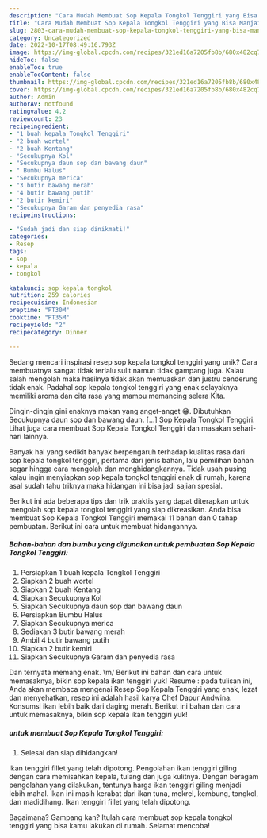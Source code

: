 ```yaml
---
description: "Cara Mudah Membuat Sop Kepala Tongkol Tenggiri yang Bisa Manjain Lidah"
title: "Cara Mudah Membuat Sop Kepala Tongkol Tenggiri yang Bisa Manjain Lidah"
slug: 2803-cara-mudah-membuat-sop-kepala-tongkol-tenggiri-yang-bisa-manjain-lidah
category: Uncategorized
date: 2022-10-17T08:49:16.793Z
image: https://img-global.cpcdn.com/recipes/321ed16a7205fb8b/680x482cq70/sop-kepala-tongkol-tenggiri-foto-resep-utama.jpg
hideToc: false
enableToc: true
enableTocContent: false
thumbnail: https://img-global.cpcdn.com/recipes/321ed16a7205fb8b/680x482cq70/sop-kepala-tongkol-tenggiri-foto-resep-utama.jpg
cover: https://img-global.cpcdn.com/recipes/321ed16a7205fb8b/680x482cq70/sop-kepala-tongkol-tenggiri-foto-resep-utama.jpg
author: Admin
authorAv: notfound
ratingvalue: 4.2
reviewcount: 23
recipeingredient:
- "1 buah kepala Tongkol Tenggiri"
- "2 buah wortel"
- "2 buah Kentang"
- "Secukupnya Kol"
- "Secukupnya daun sop dan bawang daun"
- " Bumbu Halus"
- "Secukupnya merica"
- "3 butir bawang merah"
- "4 butir bawang putih"
- "2 butir kemiri"
- "Secukupnya Garam dan penyedia rasa"
recipeinstructions:

- "Sudah jadi dan siap dinikmati!"
categories:
- Resep
tags:
- sop
- kepala
- tongkol

katakunci: sop kepala tongkol 
nutrition: 259 calories
recipecuisine: Indonesian
preptime: "PT30M"
cooktime: "PT35M"
recipeyield: "2"
recipecategory: Dinner

---
```





Sedang mencari inspirasi resep sop kepala tongkol tenggiri yang unik? Cara membuatnya sangat tidak terlalu sulit namun tidak gampang juga. Kalau salah mengolah maka hasilnya tidak akan memuaskan dan justru cenderung tidak enak. Padahal sop kepala tongkol tenggiri yang enak selayaknya memiliki aroma dan cita rasa yang mampu memancing selera Kita.





Dingin-dingin gini enaknya makan yang anget-anget 😁. Dibutuhkan Secukupnya daun sop dan bawang daun. […] Sop Kepala Tongkol Tenggiri. Lihat juga cara membuat Sop Kepala Tongkol Tenggiri dan masakan sehari-hari lainnya.

Banyak hal yang sedikit banyak berpengaruh terhadap kualitas rasa dari sop kepala tongkol tenggiri, pertama dari jenis bahan, lalu pemilihan bahan segar hingga cara mengolah dan menghidangkannya. Tidak usah pusing kalau ingin menyiapkan sop kepala tongkol tenggiri enak di rumah, karena asal sudah tahu triknya maka hidangan ini bisa jadi sajian spesial.






Berikut ini ada beberapa tips dan trik praktis yang dapat diterapkan untuk mengolah sop kepala tongkol tenggiri yang siap dikreasikan. Anda bisa membuat Sop Kepala Tongkol Tenggiri memakai 11 bahan dan 0 tahap pembuatan. Berikut ini cara untuk membuat hidangannya.

<!--inarticleads1-->

##### Bahan-bahan dan bumbu yang digunakan untuk pembuatan Sop Kepala Tongkol Tenggiri:

1. Persiapkan 1 buah kepala Tongkol Tenggiri
1. Siapkan 2 buah wortel
1. Siapkan 2 buah Kentang
1. Siapkan Secukupnya Kol
1. Siapkan Secukupnya daun sop dan bawang daun
1. Persiapkan  Bumbu Halus
1. Siapkan Secukupnya merica
1. Sediakan 3 butir bawang merah
1. Ambil 4 butir bawang putih
1. Siapkan 2 butir kemiri
1. Siapkan Secukupnya Garam dan penyedia rasa


Dan ternyata memang enak. \m/ Berikut ini bahan dan cara untuk memasaknya, bikin sop kepala ikan tenggiri yuk! Resume : pada tulisan ini, Anda akan membaca mengenai Resep Sop Kepala Tenggiri yang enak, lezat dan menyehatkan, resep ini adalah hasil karya Chef Dapur Andwina. Konsumsi ikan lebih baik dari daging merah. Berikut ini bahan dan cara untuk memasaknya, bikin sop kepala ikan tenggiri yuk! 

<!--inarticleads2-->

#####  untuk membuat Sop Kepala Tongkol Tenggiri:


1. Selesai dan siap dihidangkan!

Ikan tenggiri fillet yang telah dipotong. Pengolahan ikan tenggiri giling dengan cara memisahkan kepala, tulang dan juga kulitnya. Dengan beragam pengolahan yang dilakukan, tentunya harga ikan tenggiri giling menjadi lebih mahal. Ikan ini masih kerabat dari ikan tuna, mekrel, kembung, tongkol, dan madidihang. Ikan tenggiri fillet yang telah dipotong. 

Bagaimana? Gampang kan? Itulah cara membuat sop kepala tongkol tenggiri yang bisa kamu lakukan di rumah. Selamat mencoba!
